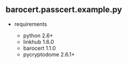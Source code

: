 
## barocert.passcert.example.py

* requirements

    * python 2.6+
    * linkhub 1.6.0
    * barocert 1.1.0
    * pycryptodome 2.6.1+
